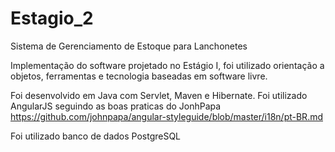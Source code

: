 # Estagio_2
Sistema de Gerenciamento de Estoque para Lanchonetes

  Implementação do software projetado no Estágio I, foi utilizado orientação a objetos, ferramentas e tecnologia baseadas em software livre.

  Foi desenvolvido em Java com Servlet, Maven e Hibernate. Foi utilizado AngularJS seguindo as boas praticas do JonhPapa https://github.com/johnpapa/angular-styleguide/blob/master/i18n/pt-BR.md
  
  Foi utilizado banco de dados PostgreSQL
